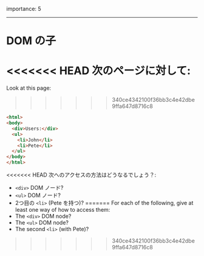 importance: 5

---

# DOM の子

<<<<<<< HEAD
次のページに対して:
=======
Look at this page:
>>>>>>> 340ce4342100f36bb3c4e42dbe9ffa647d8716c8

```html
<html>
<body>
  <div>Users:</div>
  <ul>
    <li>John</li>
    <li>Pete</li>
  </ul>
</body>
</html>
```

<<<<<<< HEAD
次へのアクセスの方法はどうなるでしょう？:
- `<div>` DOM ノード?
- `<ul>` DOM ノード?
- 2つ目の `<li>` (Pete を持つ)?
=======
For each of the following, give at least one way of how to access them:
- The `<div>` DOM node?
- The `<ul>` DOM node?
- The second `<li>` (with Pete)?
>>>>>>> 340ce4342100f36bb3c4e42dbe9ffa647d8716c8
